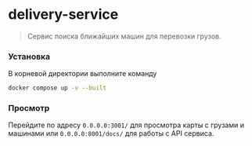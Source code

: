 # delivery-service
>Сервис поиска ближайших машин для перевозки грузов.
### Установка
В корневой директории  выполните команду
```sh
docker compose up -v --built
```

### Просмотр
Перейдите по адресу `0.0.0.0:3001/` для просмотра карты с грузами и машинами или `0.0.0.0:8001/docs/` для работы с API сервиса.
